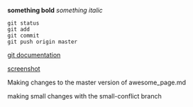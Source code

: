 **something bold**
*something italic*

```
git status
git add
git commit
git push origin master
```

[git documentation](http://git-scm.com/book/en/v2/Git-Branching-Branches-in-a-Nutshell)

[screenshot](screenshot.png)


Making changes to the master version of awesome_page.md


making small changes with the small-conflict branch

